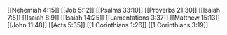 [[Nehemiah 4:15]]
[[Job 5:12]]
[[Psalms 33:10]]
[[Proverbs 21:30]]
[[Isaiah 7:5]]
[[Isaiah 8:9]]
[[Isaiah 14:25]]
[[Lamentations 3:37]]
[[Matthew 15:13]]
[[John 11:48]]
[[Acts 5:35]]
[[1 Corinthians 1:26]]
[[1 Corinthians 3:19]]
